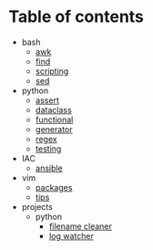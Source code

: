 # Table of contents

* bash
  * [awk](bash/awk.md)
  * [find](bash/find.md)
  * [scripting](bash/scripting.md)
  * [sed](bash/sed.md)
* python
  * [assert](python/assert.md)
  * [dataclass](python/dataclass.md)
  * [functional](python/functional.md)
  * [generator](python/generator.md)
  * [regex](python/regex.md)
  * [testing](python/testing.md)
* IAC
  * [ansible](IAC/ansible/ansible.md)
* vim
  * [packages](vim/packages.md)
  * [tips](vim/tips.md)
* projects
  * python
	* [filename cleaner](projects/python/renamer/renamer.md)
	* [log watcher](projects/python/logbot/watch.md)
